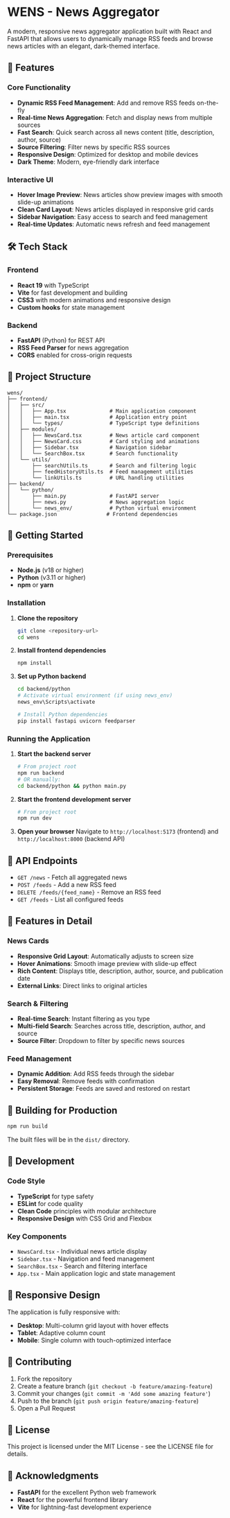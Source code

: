 # WENS - News Aggregator

A modern, responsive news aggregator application built with React and FastAPI that allows users to dynamically manage RSS feeds and browse news articles with an elegant, dark-themed interface.

## 🚀 Features

### Core Functionality

- **Dynamic RSS Feed Management**: Add and remove RSS feeds on-the-fly
- **Real-time News Aggregation**: Fetch and display news from multiple sources
- **Fast Search**: Quick search across all news content (title, description, author, source)
- **Source Filtering**: Filter news by specific RSS sources
- **Responsive Design**: Optimized for desktop and mobile devices
- **Dark Theme**: Modern, eye-friendly dark interface

### Interactive UI

- **Hover Image Preview**: News articles show preview images with smooth slide-up animations
- **Clean Card Layout**: News articles displayed in responsive grid cards
- **Sidebar Navigation**: Easy access to search and feed management
- **Real-time Updates**: Automatic news refresh and feed management

## 🛠️ Tech Stack

### Frontend

- **React 19** with TypeScript
- **Vite** for fast development and building
- **CSS3** with modern animations and responsive design
- **Custom hooks** for state management

### Backend

- **FastAPI** (Python) for REST API
- **RSS Feed Parser** for news aggregation
- **CORS** enabled for cross-origin requests

## 📁 Project Structure

```
wens/
├── frontend/
│   ├── src/
│   │   ├── App.tsx              # Main application component
│   │   ├── main.tsx             # Application entry point
│   │   └── types/               # TypeScript type definitions
│   ├── modules/
│   │   ├── NewsCard.tsx         # News article card component
│   │   ├── NewsCard.css         # Card styling and animations
│   │   ├── Sidebar.tsx          # Navigation sidebar
│   │   └── SearchBox.tsx        # Search functionality
│   └── utils/
│       ├── searchUtils.ts       # Search and filtering logic
│       ├── feedHistoryUtils.ts  # Feed management utilities
│       └── linkUtils.ts         # URL handling utilities
├── backend/
│   └── python/
│       ├── main.py              # FastAPI server
│       ├── news.py              # News aggregation logic
│       └── news_env/            # Python virtual environment
└── package.json                # Frontend dependencies
```

## 🚦 Getting Started

### Prerequisites

- **Node.js** (v18 or higher)
- **Python** (v3.11 or higher)
- **npm** or **yarn**

### Installation

1. **Clone the repository**

   ```bash
   git clone <repository-url>
   cd wens
   ```

2. **Install frontend dependencies**

   ```bash
   npm install
   ```

3. **Set up Python backend**

   ```bash
   cd backend/python
   # Activate virtual environment (if using news_env)
   news_env\Scripts\activate

   # Install Python dependencies
   pip install fastapi uvicorn feedparser
   ```

### Running the Application

1. **Start the backend server**

   ```bash
   # From project root
   npm run backend
   # OR manually:
   cd backend/python && python main.py
   ```

2. **Start the frontend development server**

   ```bash
   # From project root
   npm run dev
   ```

3. **Open your browser**
   Navigate to `http://localhost:5173` (frontend) and `http://localhost:8000` (backend API)

## 📖 API Endpoints

- `GET /news` - Fetch all aggregated news
- `POST /feeds` - Add a new RSS feed
- `DELETE /feeds/{feed_name}` - Remove an RSS feed
- `GET /feeds` - List all configured feeds

## 🎨 Features in Detail

### News Cards

- **Responsive Grid Layout**: Automatically adjusts to screen size
- **Hover Animations**: Smooth image preview with slide-up effect
- **Rich Content**: Displays title, description, author, source, and publication date
- **External Links**: Direct links to original articles

### Search & Filtering

- **Real-time Search**: Instant filtering as you type
- **Multi-field Search**: Searches across title, description, author, and source
- **Source Filter**: Dropdown to filter by specific news sources

### Feed Management

- **Dynamic Addition**: Add RSS feeds through the sidebar
- **Easy Removal**: Remove feeds with confirmation
- **Persistent Storage**: Feeds are saved and restored on restart

## 🚀 Building for Production

```bash
npm run build
```

The built files will be in the `dist/` directory.

## 🔧 Development

### Code Style

- **TypeScript** for type safety
- **ESLint** for code quality
- **Clean Code** principles with modular architecture
- **Responsive Design** with CSS Grid and Flexbox

### Key Components

- `NewsCard.tsx` - Individual news article display
- `Sidebar.tsx` - Navigation and feed management
- `SearchBox.tsx` - Search and filtering interface
- `App.tsx` - Main application logic and state management

## 📱 Responsive Design

The application is fully responsive with:

- **Desktop**: Multi-column grid layout with hover effects
- **Tablet**: Adaptive column count
- **Mobile**: Single column with touch-optimized interface

## 🤝 Contributing

1. Fork the repository
2. Create a feature branch (`git checkout -b feature/amazing-feature`)
3. Commit your changes (`git commit -m 'Add some amazing feature'`)
4. Push to the branch (`git push origin feature/amazing-feature`)
5. Open a Pull Request

## 📄 License

This project is licensed under the MIT License - see the LICENSE file for details.

## 🙏 Acknowledgments

- **FastAPI** for the excellent Python web framework
- **React** for the powerful frontend library
- **Vite** for lightning-fast development experience
